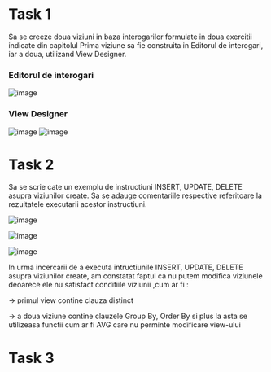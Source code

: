 # Task 1
Sa se creeze doua viziuni in baza interogarilor formulate in doua exercitii indicate din capitolul
Prima viziune sa fie construita in Editorul de interogari, iar a doua, utilizand View Designer.
 ### Editorul de interogari
![image](https://user-images.githubusercontent.com/43296954/48982968-bdfc1900-f0f1-11e8-8f21-50a69ac38e70.png)

### View Designer
![image](https://user-images.githubusercontent.com/43296954/48982997-306cf900-f0f2-11e8-949f-ceb9afa0156a.png)
![image](https://user-images.githubusercontent.com/43296954/48983074-f6e8bd80-f0f2-11e8-8144-168d67ef69f3.png)

# Task 2
Sa se scrie cate un exemplu de instructiuni INSERT, UPDATE, DELETE asupra viziunilor create. 
Sa se adauge comentariile respective referitoare la rezultatele executarii acestor instructiuni.

![image](https://user-images.githubusercontent.com/43296954/48984338-23a4d100-f103-11e8-9256-0b9e88cac156.png)

![image](https://user-images.githubusercontent.com/43296954/48984351-551d9c80-f103-11e8-963b-42dc96f90383.png)

![image](https://user-images.githubusercontent.com/43296954/48984395-bf364180-f103-11e8-80d1-bdf0c01d175b.png)

In urma incercarii de a executa intructiunile INSERT, UPDATE, DELETE asupra viziunilor create, am constatat faptul ca nu putem modifica viziunele deoarece ele nu satisfact conditiile viziunii ,cum ar fi :

-> primul view contine clauza distinct

-> a doua viziune contine clauzele Group By, Order By si plus la asta se utilizeasa functii cum ar fi AVG care nu perminte modificare view-ului

# Task 3
